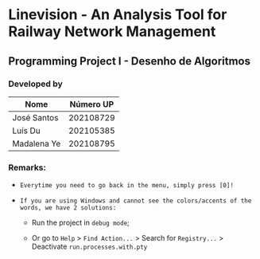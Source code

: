 # Linevision - An Analysis Tool for Railway Network Management
## Programming Project I - Desenho de Algoritmos

### Developed by

| Nome        | Número UP |
|-------------|-----------|
| José Santos | 202108729 |
| Luís Du     | 202105385 |
| Madalena Ye | 202108795 |


### Remarks:

* `Everytime you need to go back in the menu, simply press [0]!`

* `If you are using Windows and cannot see the colors/accents of the words, we have 2 solutions:`
  
  * Run the project in `debug mode`;

  * Or go to `Help` > `Find Action...` > Search for `Registry...` > Deactivate `run.processes.with.pty`
